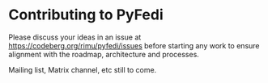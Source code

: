 # Contributing to PyFedi

Please discuss your ideas in an issue at https://codeberg.org/rimu/pyfedi/issues before 
starting any work to ensure alignment with the roadmap, architecture and processes.

Mailing list, Matrix channel, etc still to come.